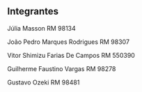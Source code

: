 ## Integrantes
Júlia Masson RM 98134  

  
João Pedro Marques Rodrigues RM 98307  


Vitor Shimizu Farias De Campos RM 550390


Guilherme Faustino Vargas RM 98278




Gustavo Ozeki RM 98481
